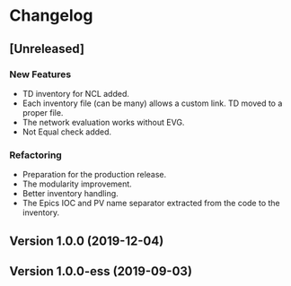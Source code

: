 # Changelog


## [Unreleased]

### New Features
- TD inventory for NCL added.
- Each inventory file (can be many) allows a custom link. TD moved to a proper file.
- The network evaluation works without EVG.
- Not Equal check added.



### Refactoring
- Preparation for the production release.
- The modularity improvement.
- Better inventory handling.
- The Epics IOC and PV name separator extracted from the code to the inventory.







## Version 1.0.0 (2019-12-04)









## Version 1.0.0-ess (2019-09-03)









